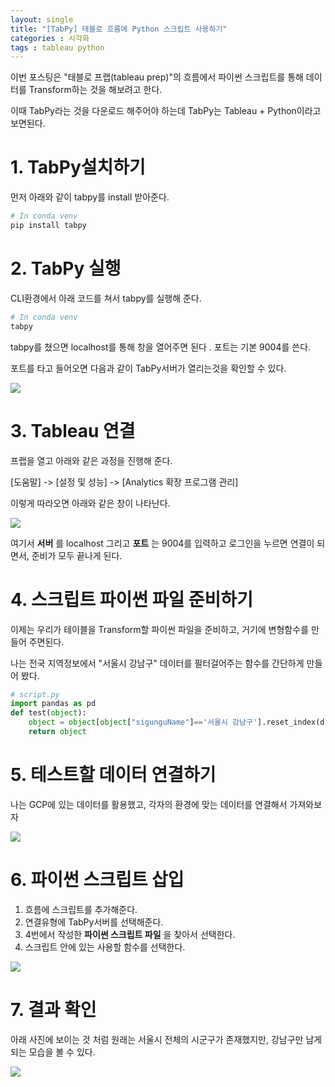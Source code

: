 ```yaml
---
layout: single
title: "[TabPy] 태블로 흐름에 Python 스크립트 사용하기"
categories : 시각화
tags : tableau python 
---
```




이번 포스팅은 "태블로 프랩(tableau prep)"의 흐름에서 파이썬 스크립트를 통해 데이터를 Transform하는 것을 해보려고 한다.

이때 TabPy라는 것을 다운로드 해주어야 하는데 TabPy는 Tableau + Python이라고 보면된다.



# 1. TabPy설치하기

먼저 아래와 같이 tabpy를 install 받아준다.

```python
# In conda venv 
pip install tabpy
```



# 2. TabPy 실행

CLI환경에서 아래 코드를 쳐서 tabpy를 실행해 준다.

```python
# In conda venv
tabpy
```

tabpy를 쳤으면 localhost를 통해 창을 열어주면 된다 . 포트는 기본 9004를 쓴다.

포트를 타고 들어오면 다음과 같이 TabPy서버가 열리는것을 확인할 수 있다.

![](../images/2023-04-11-tabPy/image-20230411193701787.png)

# 3. Tableau 연결

프랩을 열고 아래와 같은 과정을 진행해 준다.

[도움말] -> [설정 및 성능] -> [Analytics 확장 프로그램 관리]

이렇게 따라오면 아래와 같은 창이 나타난다.



![](../images/2023-04-11-tabPy/image-20230411193507038.png)

여기서  **서버** 를 localhost 그리고 **포트** 는 9004를 입력하고 로그인을 누르면 연결이 되면서, 준비가 모두 끝나게 된다.



# 4. 스크립트 파이썬 파일 준비하기

이제는 우리가 테이블을 Transform할 파이썬 파일을 준비하고, 거기에 변형함수를 만들어 주면된다. 

나는 전국 지역정보에서 "서울시 강남구" 데이터를 필터걸어주는 함수를 간단하게 만들어 봤다.

```python
# script.py
import pandas as pd
def test(object):
    object = object[object["sigunguName"]=='서울시 강남구'].reset_index(drop=True)
    return object
```



# 5. 테스트할 데이터 연결하기

나는 GCP에 있는 데이터를 활용했고, 각자의 환경에 맞는 데이터를 연결해서 가져와보자

![](../images/2023-04-11-tabPy/image-20230411194024920.png)



# 6. 파이썬 스크립트 삽입

1. 흐름에 스크립트를 추가해준다.
2. 연결유형에 TabPy서버를 선택해준다.
3. 4번에서 작성한 **파이썬 스크립트 파일** 을 찾아서 선택한다.
4. 스크립트 안에 있는 사용할 함수를 선택한다.



![](../images/2023-04-11-tabPy/image-20230411194151550.png)



# 7. 결과 확인

아래 사진에 보이는 것 처럼 원래는 서울시 전체의 시군구가 존재했지만, 강남구만 남게 되는 모습을 볼 수 있다.



![](../images/2023-04-11-tabPy/image-20230411194322914.png)
